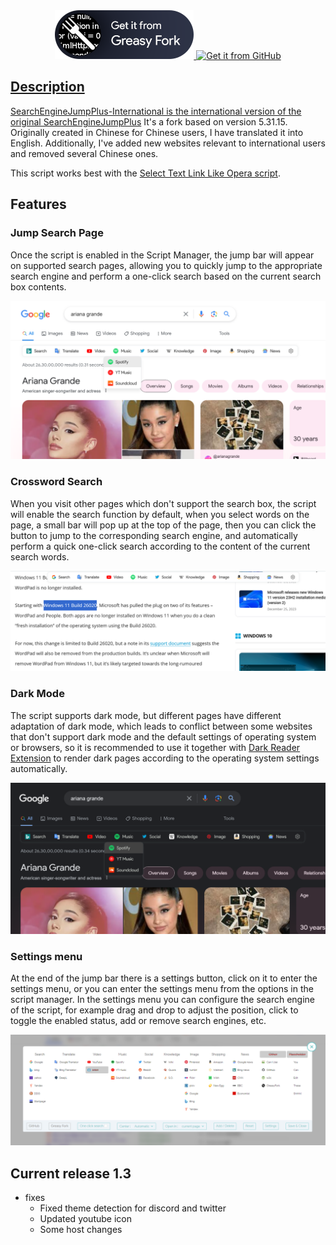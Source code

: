   <div class="row" align="center">
<a href='https://greasyfork.org/en/scripts/484068-searchenginejumpplus'><img src='Screenshots/GetItFromGreasyFork.png'alt='Get it from Greasy Fork' /> 
<a href='https://github.com/KParthSingh/SearchEngineJumpPlus/raw/master/searchEngineJump.user.js'><img src='https://github.com/Rise-Software/Rise-Media-Player/assets/74561130/60deb402-0c8e-4579-80e6-69cb7b19cd43'alt='Get it from GitHub' />
</div>

## Description

SearchEngineJumpPlus-International is the international version of the [original SearchEngineJumpPlus](https://github.com/MUTED64/SearchEngineJumpPlus) It's a fork based on version 5.31.15. Originally created in Chinese for Chinese users, I have translated it into English. Additionally, I've added new websites relevant to international users and removed several Chinese ones.

This script works best with the [Select Text Link Like Opera script](https://greasyfork.org/en/scripts/789-select-text-inside-a-link-like-opera).

## Features

### Jump Search Page
Once the script is enabled in the Script Manager, the jump bar will appear on supported search pages, allowing you to quickly jump to the appropriate search engine and perform a one-click search based on the current search box contents.

![jumpBar](Screenshots/Jumpbar.png)

### Crossword Search

When you visit other pages which don't support the search box, the script will enable the search function by default, when you select words on the page, a small bar will pop up at the top of the page, then you can click the button to jump to the corresponding search engine, and automatically perform a quick one-click search according to the content of the current search words.

![SelectSearch](Screenshots/SelectSearch.png)

### Dark Mode

The script supports dark mode, but different pages have different adaptation of dark mode, which leads to conflict between some websites that don't support dark mode and the default settings of operating system or browsers, so it is recommended to use it together with [Dark Reader Extension](https://darkreader.org/) to render dark pages according to the operating system settings automatically.

![Dark](Screenshots/Dark.png)

### Settings menu

At the end of the jump bar there is a settings button, click on it to enter the settings menu, or you can enter the settings menu from the options in the script manager. In the settings menu you can configure the search engine of the script, for example drag and drop to adjust the position, click to toggle the enabled status, add or remove search engines, etc.

![Settings](Screenshots/Settings.png)

## Current release 1.3

- fixes
  - Fixed theme detection for discord and twitter
  - Updated youtube icon
  - Some host changes

